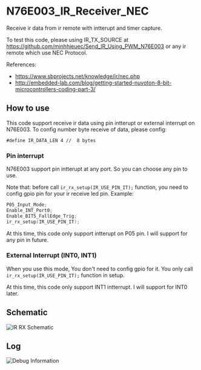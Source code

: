 # N76E003_IR_Receiver_NEC
Receive ir data from ir remote with intterupt and timer capture.

To test this code, please using IR_TX_SOURCE at https://github.com/minhhieuec/Send_IR_Using_PWM_N76E003 or any ir remote which use NEC Protocol.

References:
- https://www.sbprojects.net/knowledge/ir/nec.php
- http://embedded-lab.com/blog/getting-started-nuvoton-8-bit-microcontrollers-coding-part-3/

## How to use
This code support receive ir data using pin intterupt or external interrupt on N76E003.
To config number byte receive of data, please config:

`#define IR_DATA_LEN 4 //  8 bytes`

### Pin interrupt
N76E003 support pin intterupt at any port. So you can choose any pin to use.

Note that: before call `ir_rx_setup(IR_USE_PIN_IT);` function, you need to config gpio pin for your ir receive led pin.
Example:
```c
P05_Input_Mode;
Enable_INT_Port0;
Enable_BIT5_FallEdge_Trig;
ir_rx_setup(IR_USE_PIN_IT);
```

At this time, this code only support intterupt on P05 pin. I will support for any pin in future.

### External Interrupt (INT0, INT1)
When you use this mode, You don't need to config gpio for it. You only call `ir_rx_setup(IR_USE_PIN_IT);` function in setup.

At this time, this code only support INT1 intterrupt. I will support for INT0 later.

## Schematic
![IR RX Schematic](https://github.com/minhhieuec/N76E003_IR_Receiver_NEC/blob/master/schematic.png)

## Log
![Debug Information](https://github.com/minhhieuec/N76E003_IR_Receiver_NEC/blob/master/printf.png)
